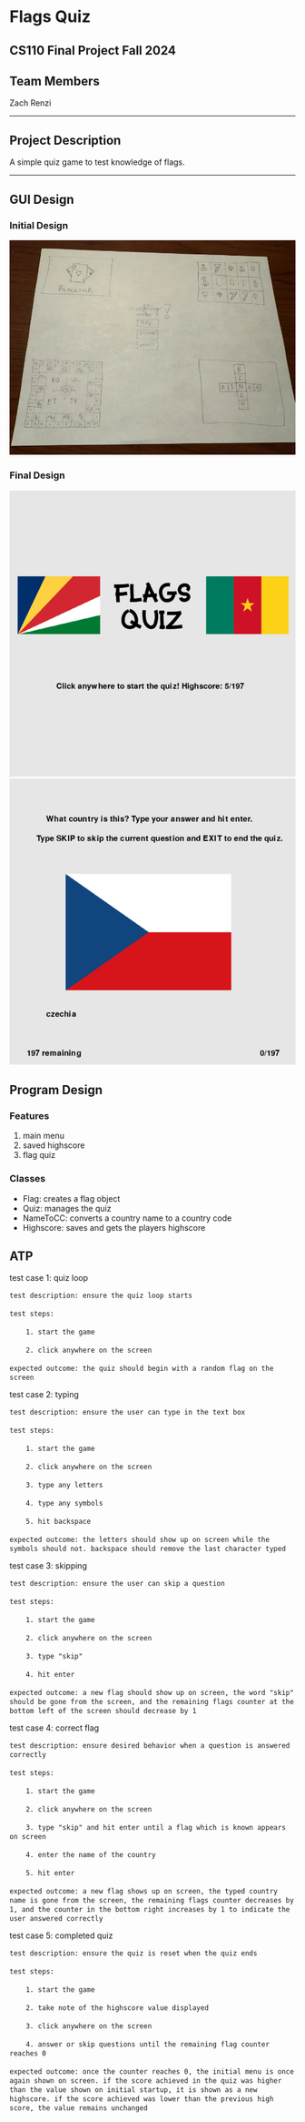 # Flags Quiz
## CS110 Final Project Fall 2024

## Team Members

Zach Renzi

***

## Project Description

A simple quiz game to test knowledge of flags.

***    

## GUI Design

### Initial Design

![initial gui](assets/gui.jpg)

### Final Design

![final gui](assets/finalgui1.png)
![final gui](assets/finalgui2.png)

## Program Design

### Features

1. main menu
2. saved highscore
3. flag quiz

### Classes

- Flag: creates a flag object
- Quiz: manages the quiz
- NameToCC: converts a country name to a country code
- Highscore: saves and gets the players highscore


## ATP


test case 1: quiz loop

    test description: ensure the quiz loop starts

    test steps:

        1. start the game

        2. click anywhere on the screen

    expected outcome: the quiz should begin with a random flag on the screen


test case 2: typing

    test description: ensure the user can type in the text box

    test steps:

        1. start the game

        2. click anywhere on the screen
        
        3. type any letters
        
        4. type any symbols
        
        5. hit backspace
    
    expected outcome: the letters should show up on screen while the symbols should not. backspace should remove the last character typed


test case 3: skipping

    test description: ensure the user can skip a question

    test steps:

        1. start the game

        2. click anywhere on the screen

        3. type "skip"

        4. hit enter

    expected outcome: a new flag should show up on screen, the word "skip" should be gone from the screen, and the remaining flags counter at the bottom left of the screen should decrease by 1


test case 4: correct flag

    test description: ensure desired behavior when a question is answered correctly

    test steps:

        1. start the game

        2. click anywhere on the screen

        3. type "skip" and hit enter until a flag which is known appears on screen

        4. enter the name of the country

        5. hit enter

    expected outcome: a new flag shows up on screen, the typed country name is gone from the screen, the remaining flags counter decreases by 1, and the counter in the bottom right increases by 1 to indicate the user answered correctly



test case 5: completed quiz

    test description: ensure the quiz is reset when the quiz ends

    test steps:

        1. start the game

        2. take note of the highscore value displayed

        3. click anywhere on the screen

        4. answer or skip questions until the remaining flag counter reaches 0

    expected outcome: once the counter reaches 0, the initial menu is once again shown on screen. if the score achieved in the quiz was higher than the value shown on initial startup, it is shown as a new highscore. if the score achieved was lower than the previous high score, the value remains unchanged